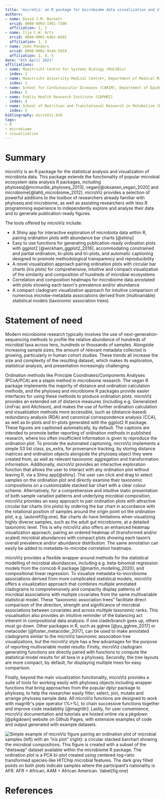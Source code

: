 ```yaml
---
title: 'microViz: an R package for microbiome data visualization and statistics'
authors:
- name: David J.M. Barnett
  orcid: 0000-0003-1961-7206
  affiliation: 1, 2
- name: Ilja C.W. Arts
  orcid: 0000-0001-6462-6692
  affiliation: 1, 3
- name: John Penders
  orcid: 0000-0001-9146-5919
  affiliation: 2, 4, 5
date: "6th April 2021"
affiliations:
- name: Maastricht Centre for Systems Biology (MaCSBio)
  index: 1
- name: Maastricht University Medical Centre+, Department of Medical Microbiology
  index: 2
- name: School for Cardiovascular Diseases (CARIM), Department of Epidemiology
  index: 3
- name: Public Health Research Institute (CAPHRI)
  index: 4
- name: School of Nutrition and Translational Research in Metabolism (NUTRIM)
  index: 5
bibliography: microViz.bib
tags:
- R
- microbiome
- visualization
---
```


# Summary 

microViz is an R package for the statistical analysis and visualization of microbiota data. This package extends the functionality of popular microbial ecosystem data analysis R packages, including phyloseq[@mcmurdie_phyloseq_2013], vegan[@oksanen_vegan_2020] and microbiome[@lahti_microbiome_2012]. 
microViz provides a selection of powerful additions to the toolbox of researchers already familiar with phyloseq and microbiome, as well as assisting researchers with less R programming experience to independently explore and analyse their data and to generate publication-ready figures.

The tools offered by microViz include:

- A Shiny app for interactive exploration of microbiota data within R, pairing ordination plots with abundance bar charts [@shiny]
- Easy to use functions for generating publication-ready ordination plots with ggplot2 [@wickham_ggplot2_2016], accommodating constrained and partial ordination, bi-plots and tri-plots, and automatic captioning designed to promote methodological transparency and reproducibility
- A novel visualization approach pairing ordination plots with circular bar charts (iris plots) for comprehensive, intuitive and compact visualization of the similarity and composition of hundreds of microbial ecosystems
- Correlation and composition heatmaps for microbiome data annotated with plots showing each taxon's prevalence and/or abundance
- A compact cladogram visualization approach for intuitive comparison of numerous microbe-metadata associations derived from (multivariable) statistical models (taxonomic association trees)

# Statement of need

Modern microbiome research typically involves the use of next-generation-sequencing methods to profile the relative abundance of hundreds of microbial taxa across tens, hundreds or thousands of samples.
Alongside increasing sample sizes, the amount of relevant metadata collected is growing, particularly in human cohort studies. 
These trends all increase the size and complexity of the resulting dataset, which makes its exploration, statistical analysis, and presentation increasingly challenging.

Ordination methods like Principle Coordinates/Components Analyses (PCoA/PCA) are a staple method in microbiome research. 
The vegan R package implements the majority of distance and ordination calculation methods, and the phyloseq and microbiome R packages provide easier interfaces for using these methods to produce ordination plots. 
microViz provides an extended set of distance measures (including e.g. Generalized UniFrac and Aitchison), and makes the use of further ordination calculation and visualization methods more accessible, such as (distance-based) redundancy analysis (RDA) and canonical correspondence analysis (CCA), as well as bi-plots and tri-plots generated with the ggplot2 R package. 
These figures are captioned automatically, by default. The captions are intended to promote better reporting of ordination methods in published research, where too often insufficient information is given to reproduce the ordination plot. 
To provide the automated captioning, microViz implements a simple S3 list class, ps_extra, for provenance tracking, by storing distance matrices and ordination objects alongside the phyloseq object they were created from, as well as relevant taxonomic aggregation and transformation information. 
Additionally, microViz provides an interactive exploration function that allows the user to interact with any ordination plot without leaving R, via a Shiny app[@shiny]. 
The user can click and drag to select samples on the ordination plot and directly examine their taxonomic compositions on a customizable stacked bar chart with a clear colour scheme. 
Alternatively, for a comprehensive and intuitive static presentation of both sample variation patterns and underlying microbial composition, microViz provides an easy approach to pair ordination plots with attractive circular bar charts (iris plots) by ordering the bar chart in accordance with the rotational position of samples around the origin point on the ordination plot, e.g. \autoref{fig:one}. 
Bar charts do have limitations when visualizing highly diverse samples, such as the adult gut microbiome, at a detailed taxonomic level. 
This is why microViz also offers an enhanced heatmap visualization approach, pairing an ordered heatmap of (transformed and/or scaled) microbial abundances with compact plots showing each taxon’s overall prevalence and/or abundance distribution. 
The same annotation can easily be added to metadata-to-microbe correlation heatmaps.

microViz provides a flexible wrapper around methods for the statistical modelling of microbial abundances, including e.g. beta-binomial regression models from the corncob R package [@martin_modeling_2020], and compositional linear regression. 
To visualize metadata-to-microbiome associations derived from more complicated statistical models, microViz offers a visualization approach that combines multiple annotated cladograms to comprehensively and compactly display patterns of microbial associations with multiple covariates from the same multivariable statistical model. 
These “taxonomic association trees” facilitate direct comparison of the direction, strength and significance of microbial associations between covariates and across multiple taxonomic ranks. This visualisation also provides an intuitive reminder of the balancing act inherent in compositional data analysis: if one clade/branch goes up, others must go down. 
Other packages in R, such as ggtree [@yu_ggtree_2017] or metacoder [@foster_metacoder_2017], can be used to make annotated cladograms similar to the microViz taxonomic association tree visualizations, but the microViz style has a few advantages for the purpose of reporting multivariable model results: Firstly, microViz cladogram generating functions are directly paired with functions to compute the statistical model results for all taxa in a phyloseq. Secondly, the tree layouts are more compact, by default, for displaying multiple trees for easy comparison. 

Finally, beyond the main visualization functionality, microViz provides a suite of tools for working easily with phyloseq objects including wrapper functions that bring approaches from the popular dplyr package to phyloseq, to help the researcher easily filter, select, join, mutate and arrange phyloseq sample data. All microViz functions are designed to work with magrittr's pipe operator (%>%), to chain successive functions together and improve code readability [@magrittr]. Lastly, for user convenience, microViz documentation and tutorials are hosted online via a pkgdown [@pkgdown] website on Github Pages, with extensive examples of code and output generated with example datasets. 

![Simple example of microViz figure pairing an ordination plot of microbial samples (left) with an “iris plot” (right): a circular stacked barchart showing the microbial compositions. This figure is created with a subset of the “dietswap” dataset available within the microbiome R package. The ordination plot is a PCA bi-plot created using centered-log-ratio transformed species-like HITChip microbial features. The dark grey filled points on both plots indicate samples where the participant’s nationality is AFR. AFR = African; AAM = African American. \label{fig:one}](fig1.jpg)

# References


